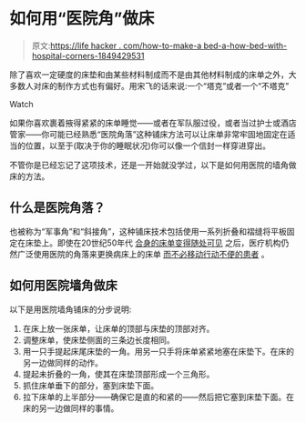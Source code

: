 # 如何用“医院角”做床

> 原文:[https://life hacker . com/how-to-make-a bed-a-how-bed-with-hospital-corners-1849429531](https://lifehacker.com/how-to-make-a-bed-with-hospital-corners-1849429531)

除了喜欢一定硬度的床垫和由某些材料制成而不是由其他材料制成的床单之外，大多数人对床的制作方式也有偏好。用宋飞的话来说:一个“塔克”或者一个“不塔克”

Watch

如果你喜欢裹着掖得紧紧的床单睡觉——或者在军队服过役，或者当过护士或酒店管家——你可能已经熟悉“医院角落”这种铺床方法可以让床单非常牢固地固定在适当的位置，以至于(取决于你的睡眠状况)你可以像一个信封一样穿进穿出。

不管你是已经忘记了这项技术，还是一开始就没学过，以下是如何用医院的墙角做床的方法。

## 什么是医院角落？

也被称为“军事角”和“斜接角”，这种铺床技术包括使用一系列折叠和褶缝将平板固定在床垫上。即使在20世纪50年代 [合身的床单变得随处可见](https://royalalbertamuseum.ca/blog/fitted-sheet-alberta-invention-and-folding-nightmare) 之后，医疗机构仍然广泛使用医院的角落来更换病床上的床单 [而不必移动行动不便的患者](https://cnatraininghelp.com/cna-skills/making-an-occupied-bed/) 。

## 如何用医院墙角做床

以下是用医院墙角铺床的分步说明:

1.  在床上放一张床单，让床单的顶部与床垫的顶部对齐。
2.  调整床单，使床垫侧面的三条边长度相同。
3.  用一只手提起床尾床垫的一角。用另一只手将床单紧紧地塞在床垫下。在床的另一边做同样的动作。
4.  提起未折叠的一角，使其在床垫顶部形成一个三角形。
5.  抓住床单垂下的部分，塞到床垫下面。
6.  拉下床单的上半部分——确保它是直的和紧的——然后把它塞到床垫下面。在床的另一边做同样的事情。